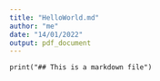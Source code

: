 ```yaml
---
title: "HelloWorld.md"
author: "me"
date: "14/01/2022"
output: pdf_document
---
```


```{r}
print("## This is a markdown file")
```
